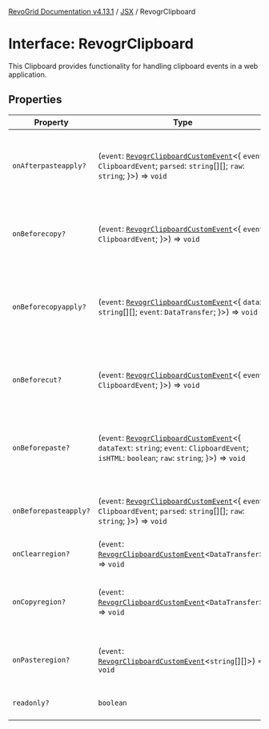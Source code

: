 [RevoGrid Documentation v4.13.1](README.md) / [JSX](Namespace.JSX.md) / RevogrClipboard

# Interface: RevogrClipboard

This Clipboard provides functionality for handling clipboard events in a web application.

## Properties

| Property | Type | Description | Defined in |
| ------ | ------ | ------ | ------ |
| `onAfterpasteapply?` | (`event`: [`RevogrClipboardCustomEvent`](Interface.RevogrClipboardCustomEvent.md)\<\{ `event`: `ClipboardEvent`; `parsed`: `string`[][]; `raw`: `string`; \}\>) => `void` | Paste 4. Fired after paste applied to the grid defaultPrevented - if true, paste will be canceled | [src/components.d.ts:1637](https://github.com/revolist/revogrid/blob/4ebc7221c475d12b7f731e54908af9eefb855c73/src/components.d.ts#L1637) |
| `onBeforecopy?` | (`event`: [`RevogrClipboardCustomEvent`](Interface.RevogrClipboardCustomEvent.md)\<\{ `event`: `ClipboardEvent`; \}\>) => `void` | Copy 1. Fired before copy triggered defaultPrevented - if true, copy will be canceled | [src/components.d.ts:1645](https://github.com/revolist/revogrid/blob/4ebc7221c475d12b7f731e54908af9eefb855c73/src/components.d.ts#L1645) |
| `onBeforecopyapply?` | (`event`: [`RevogrClipboardCustomEvent`](Interface.RevogrClipboardCustomEvent.md)\<\{ `data`: `string`[][]; `event`: `DataTransfer`; \}\>) => `void` | Copy Method 1. Fired before copy applied to the clipboard from outside. defaultPrevented - if true, copy will be canceled | [src/components.d.ts:1651](https://github.com/revolist/revogrid/blob/4ebc7221c475d12b7f731e54908af9eefb855c73/src/components.d.ts#L1651) |
| `onBeforecut?` | (`event`: [`RevogrClipboardCustomEvent`](Interface.RevogrClipboardCustomEvent.md)\<\{ `event`: `ClipboardEvent`; \}\>) => `void` | Cut 1. Fired before cut triggered defaultPrevented - if true, cut will be canceled | [src/components.d.ts:1658](https://github.com/revolist/revogrid/blob/4ebc7221c475d12b7f731e54908af9eefb855c73/src/components.d.ts#L1658) |
| `onBeforepaste?` | (`event`: [`RevogrClipboardCustomEvent`](Interface.RevogrClipboardCustomEvent.md)\<\{ `dataText`: `string`; `event`: `ClipboardEvent`; `isHTML`: `boolean`; `raw`: `string`; \}\>) => `void` | Paste 1. Fired before paste applied to the grid defaultPrevented - if true, paste will be canceled | [src/components.d.ts:1664](https://github.com/revolist/revogrid/blob/4ebc7221c475d12b7f731e54908af9eefb855c73/src/components.d.ts#L1664) |
| `onBeforepasteapply?` | (`event`: [`RevogrClipboardCustomEvent`](Interface.RevogrClipboardCustomEvent.md)\<\{ `event`: `ClipboardEvent`; `parsed`: `string`[][]; `raw`: `string`; \}\>) => `void` | Paste 2. Fired before paste applied to the grid and after data parsed | [src/components.d.ts:1673](https://github.com/revolist/revogrid/blob/4ebc7221c475d12b7f731e54908af9eefb855c73/src/components.d.ts#L1673) |
| `onClearregion?` | (`event`: [`RevogrClipboardCustomEvent`](Interface.RevogrClipboardCustomEvent.md)\<`DataTransfer`\>) => `void` | Cut 2. Clears region when cut is done | [src/components.d.ts:1681](https://github.com/revolist/revogrid/blob/4ebc7221c475d12b7f731e54908af9eefb855c73/src/components.d.ts#L1681) |
| `onCopyregion?` | (`event`: [`RevogrClipboardCustomEvent`](Interface.RevogrClipboardCustomEvent.md)\<`DataTransfer`\>) => `void` | Copy 2. Fired when region copied defaultPrevented - if true, copy will be canceled | [src/components.d.ts:1685](https://github.com/revolist/revogrid/blob/4ebc7221c475d12b7f731e54908af9eefb855c73/src/components.d.ts#L1685) |
| `onPasteregion?` | (`event`: [`RevogrClipboardCustomEvent`](Interface.RevogrClipboardCustomEvent.md)\<`string`[][]\>) => `void` | Paste 3. Internal method. When data region is ready pass it to the top. | [src/components.d.ts:1691](https://github.com/revolist/revogrid/blob/4ebc7221c475d12b7f731e54908af9eefb855c73/src/components.d.ts#L1691) |
| `readonly?` | `boolean` | If readonly mode - disabled Paste event | [src/components.d.ts:1695](https://github.com/revolist/revogrid/blob/4ebc7221c475d12b7f731e54908af9eefb855c73/src/components.d.ts#L1695) |
